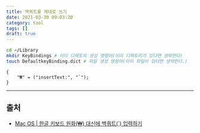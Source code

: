```yaml
---
title: 백쿼트를 제대로 쓰기
date: 2021-03-30 09:03:20
category: tool
tags: []
draft: true
---
```


```zsh
cd ~/Library
mkdir KeyBindings # 이미 디렉토리 생성 명령어(이미 디렉토리가 있다면 생략한다)
touch DefaultkeyBinding.dict # 파일 생성 명령어(이미 파일이 있다면 생략한다.)
```

```vim
{
    "₩" = ("insertText:", "`");
}
```

---

## 출처

- [Mac OS | 한글 키보드 원화(₩) 대신에 백쿼트(`) 입력하기](https://www.devkuma.com/docs/mac-os/%ED%95%9C%EA%B8%80-%ED%82%A4%EB%B3%B4%EB%93%9C-%EC%9B%90%ED%99%94-%E2%82%A9-%EB%8C%80%EC%8B%A0%EC%97%90-%EB%B0%B1%EC%BF%BC%ED%8A%B8-%60-%EC%9E%85%EB%A0%A5%ED%95%98%EA%B8%B0/)
